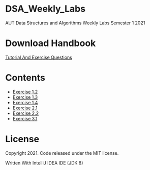 # DSA_Weekly_Labs

AUT Data Structures and Algorithms Weekly Labs Semester 1 2021

# Download Handbook
[Tutorial And Exercise Questions](https://github.com/MiguelEmmara-ai/DSA_Weekly_Labs/tree/master/Question%20Handbook)

# Contents
   - [Exercise 1.2](https://github.com/MiguelEmmara-ai/DSA_Weekly_Labs/tree/master/src/Exercise1_2)
   - [Exercise 1.3](https://github.com/MiguelEmmara-ai/DSA_Weekly_Labs/tree/master/src/Exercise1_3)
   - [Exercise 1.4](https://github.com/MiguelEmmara-ai/DSA_Weekly_Labs/tree/master/src/Exercise1_4)
   - [Exercise 2.1](https://github.com/MiguelEmmara-ai/DSA_Weekly_Labs/tree/master/src/Exercise2_1)
   - [Exercise 2.2](https://github.com/MiguelEmmara-ai/DSA_Weekly_Labs/tree/master/src/Exercise2_2)
   - [Exercise 3.1](https://github.com/MiguelEmmara-ai/DSA_Weekly_Labs/tree/master/src/Exercise3_1)
    

# License

Copyright 2021. Code released under the MIT license.

Written With IntelliJ IDEA IDE (JDK 8)
